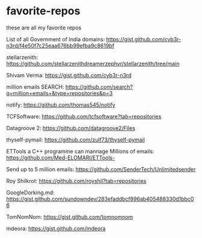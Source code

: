 # favorite-repos
these are all my favorite repos

List of all Government of India domains: https://gist.github.com/cyb3r-n3rd/f4e50f7c25eaa676bb99efba9c8619bf

stellarzenith: https://github.com/stellarzenithdreamerzephyr/stellarzenith/tree/main 

Shivam Verma: https://gist.github.com/cyb3r-n3rd

million emails SEARCH: https://github.com/search?q=million+emails+&type=repositories&p=3

notify: https://github.com/thomas545/notify

TCFSoftware: https://github.com/tcfsoftware?tab=repositories

Datagroove 2:  https://github.com/datagroove2/Files

thyself-pymail:  https://github.com/zulf73/thyself-pymail

ETTools a C++ programme can mannage Millions of emails: https://github.com/Med-ELOMARI/ETTools- 

Send up to 5 million emails: https://github.com/SenderTech/Unlimitedsender

Roy Shilkrot: https://github.com/royshil?tab=repositories

GoogleDorking.md: https://gist.github.com/sundowndev/283efaddbcf896ab405488330d1bbc06

TomNomNom: https://gist.github.com/tomnomnom

mdeora: https://gist.github.com/mdeora













